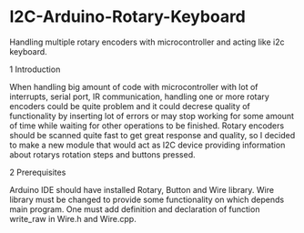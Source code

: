 I2C-Arduino-Rotary-Keyboard
========================

Handling multiple rotary encoders with microcontroller and acting like i2c keyboard.

1 Introduction

When handling big amount of code with microcontroller with lot of interrupts, serial port, IR communication, handling one or more rotary encoders could be quite problem and it could decrese quality of functionality by inserting lot of errors or may stop working for some amount of time while waiting for other operations to be finished. Rotary encoders should be scanned quite fast to get great response and quality, so I decided to make a new module that would act as I2C device providing information about rotarys rotation steps and buttons pressed.

2 Prerequisites

Arduino IDE should have installed Rotary, Button and Wire library.
Wire library must be changed to provide some functionality on which depends main program. One must add definition and declaration of function write_raw in Wire.h and Wire.cpp.

